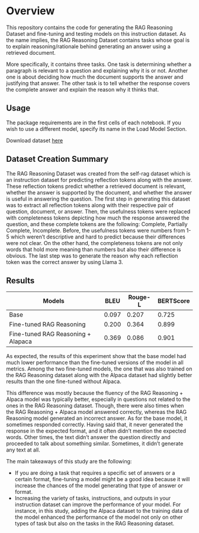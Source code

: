 # Overview

This repository contains the code for generating the RAG Reasoning Dataset and fine-tuning and testing models on this instruction dataset. As the name implies, the RAG Reasoning Dataset contains tasks whose goal is to explain reasoning/rationale behind generating an answer using a retrieved document. 

More specifically, it contains three tasks. One task is determining whether a paragraph is relevant to a question and explaining why it is or not. Another one is about deciding how much the document supports the answer and justifying that answer. The other task is to tell whether the response covers the complete answer and explain the reason why it thinks that.

## Usage

The package requirements are in the first cells of each notebook. If you wish to use a different model, specify its name in the Load Model Section.

Download dataset [here](https://drive.google.com/file/d/1Q8O1IUOobKJPvFoHIhdS27Tq8uSNtMUl/view?usp=sharing)

## Dataset Creation Summary

The RAG Reasoning Dataset was created from the self-rag dataset which is an instruction dataset for predicting reflection tokens along with the answer. These reflection tokens predict whether a retrieved document is relevant, whether the answer is supported by the document, and whether the answer is useful in answering the question. The first step in generating this dataset was to extract all reflection tokens along with their respective pair of question, document, or answer. Then, the usefulness tokens were replaced with completeness tokens depicting how much the response answered the question, and these complete tokens are the following: Complete, Partially Complete, Incomplete. Before, the usefulness tokens were numbers from 1-5 which weren’t descriptive and hard to predict because their differences were not clear. On the other hand, the completeness tokens are not only words that hold more meaning than numbers but also their difference is obvious. The last step was to generate the reason why each reflection token was the correct answer by using Llama 3.

## Results

| Models | BLEU | Rouge-L | BERTScore |
| ------------- | ------------- | ------------- | ------------- |
| Base | 0.097 | 0.207 | 0.725 |
| Fine-tuned RAG Reasoning | 0.200 | 0.364 | 0.899 |
| Fine-tuned RAG Reasoning + Alapaca | 0.369 | 0.086 | 0.901 |

As expected, the results of this experiment show that the base model had much lower performance than the fine-tuned versions of the model in all metrics. Among the two fine-tuned models, the one that was also trained on the RAG Reasoning dataset along with the Alpaca dataset had slightly better results than the one fine-tuned without Alpaca. 

This difference was mostly because the fluency of the RAG Reasoning + Alpaca model was typically better, especially in questions not related to the ones in the RAG Reasoning dataset. Though, there were also times when the RAG Reasoning + Alpaca model answered correctly, whereas the RAG Reasoning model generated an incorrect answer. As for the base model, it sometimes responded correctly. Having said that, it never generated the response in the expected format, and it often didn’t mention the expected words. Other times, the text didn’t answer the question directly and proceeded to talk about something similar. Sometimes, it didn’t generate any text at all.

The main takeaways of this study are the following:
* If you are doing a task that requires a specific set of answers or a certain format, fine-tuning a model might be a good idea because it will increase the chances of the model generating that type of answer or format.
* Increasing the variety of tasks, instructions, and outputs in your instruction dataset can improve the performance of your model. For instance, in this study, adding the Alpaca dataset to the training data of the model enhanced the performance of the model not only on other types of task but also on the tasks in the RAG Reasoning dataset.
